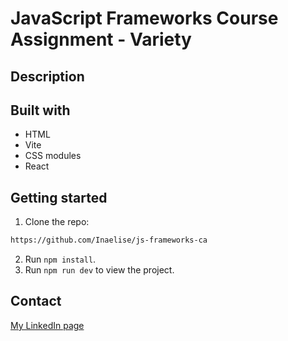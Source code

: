 # JavaScript Frameworks Course Assignment - Variety

## Description

## Built with

- HTML
- Vite
- CSS modules
- React

## Getting started

1. Clone the repo:

```bash
https://github.com/Inaelise/js-frameworks-ca
```

2. Run `npm install`.
3. Run `npm run dev` to view the project.

## Contact

[My LinkedIn page](https://www.linkedin.com/in/ina-elise-flom-b55433311/)
